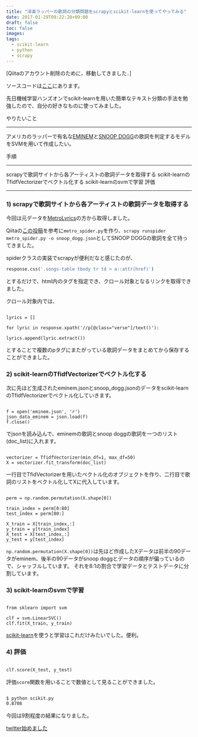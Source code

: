 ```yaml
---
title: "洋楽ラッパーの歌詞の分類問題をscrapyとscikit-learnを使ってやってみる"
date: 2017-01-29T09:22:28+09:00
draft: false
toc: false
images:
tags: 
  - scikit-learn
  - python
  - scrapy
---
```



[Qiitaのアカウント削除のために，移動してきました．]


ソースコードは[ここ](https://bitbucket.org/Sotaro/emimem_vs_snoopdogg)にあります。

先日機械学習ハンズオンでscikit-learnを用いた簡単なテキスト分類の手法を勉強したので、自分の好きなものに使ってみました。

やりたいこと

---

アメリカのラッパーで有名な[EMINEM](https://ja.wikipedia.org/wiki/エミネム)と[SNOOP DOGG](https://ja.wikipedia.org/wiki/スヌープ・ドッグ)の歌詞を判定するモデルをSVMを用いて作成したい。

手順

---

scrapyで歌詞サイトから各アーティストの歌詞データを取得する
scikit-learnのTfidfVectorizerでベクトル化する
scikit-learnのsvmで学習
評価

---

### 1) scrapyで歌詞サイトから各アーティストの歌詞データを取得する

今回は元データを[MetroLyrics](http://www.metrolyrics.com)の方から取得しました。

Qiitaの[この投稿](http://qiita.com/checkpoint/items/038b59b29df8e1e384a2)を参考に```metro_spider.py```を作り、```scrapy runspider metro_spider.py -o snoop_dogg.json```としてSNOOP DOGGの歌詞を全て持ってきました。

spiderクラスの実装でscrapyが便利だなと感じたのが、

```py
response.css('.songs-table tbody tr td > a::attr(href)')
```
とするだけで、html内のタグを指定でき、クロール対象となるリンクを取得できました。

クロール対象内では、

```py3

lyrics = []

for lyric in response.xpath('//p[@class="verse"]/text()'):

lyrics.append(lyric.extract())

```
とすることで複数のpタグにまたがっている歌詞データをまとめてから保存することができました。





### 2) scikit-learnのTfidfVectorizerでベクトル化する

次に先ほど生成されたeminem.jsonとsnoop_dogg.jsonのデータをscikit-learnのTfidfVectorizerでベクトル化していきます。

```py3

f = open('eminem.json', 'r')
json_data_eminem = json.load(f)
f.close()

```
でjsonを読み込んで、eminemの歌詞とsnoop doggの歌詞を一つのリスト(doc_list)に入れます。

```py3

vectorizer = TfidfVectorizer(min_df=1, max_df=50)
X = vectorizer.fit_transform(doc_list)

```
一行目でTfidVectorizerを用いたベクトル化のオブジェクトを作り、二行目で歌詞のリストをベクトル化してXに代入しています。

```py3

perm = np.random.permutation(X.shape[0])

train_index = perm[0:80]
test_index = perm[80:]

X_train = X[train_index,:]
y_train = y[train_index]
X_test = X[test_index,:]
y_test = y[test_index]

```
```np.random.permutation(X.shape[0])```は先ほど作成したXデータは前半の90データがeminem、後半の90データがsnoop doggとデータの順序が偏っているので、シャッフルしています。
それを8:1の割合で学習データとテストデータに分割しています。

### 3) scikit-learnのsvmで学習

```py3

from sklearn import svm

clf = svm.LinearSVC()
clf.fit(X_train, y_train)

```

[scikit-learn](http://scikit-learn.org/stable/)を使うと学習はこれだけみたいでした。便利。

### 4) 評価

```py

clf.score(X_test, y_test)

```
評価```score```関数を用いることで数値として見ることができました。

```bash

$ python scikit.py
0.8708

```
今回は9割程度の結果になりました。

[twitter始めました](https://twitter.com/sobamchan)
